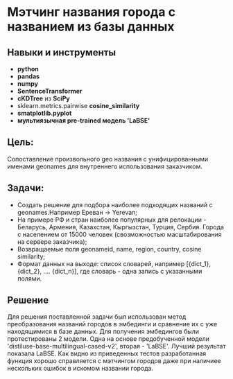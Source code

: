 # Мэтчинг названия города с названием из базы данных


## Навыки и инструменты

- **python**
- **pandas**
- **numpy**
- **SentenceTransformer**
- **cKDTree** из **SciPy**
- sklearn.metrics.pairwise **cosine_similarity**
- **smatplotlib.pyplot**
- **мультиязычная pre-trained модель 'LaBSE'**

## Цель:
Cопоставление произвольного geo названия с унифицированными именами geonames для внутреннего использования заказчиком.

## Задачи:
- Создать решение для подбора наиболее подходящих названий с geonames.Например Ереван -> Yerevan;
- На примере РФ и стран наиболее популярных для релокации - Беларусь, Армения, Казахстан, Кыргызстан, Турция, Сербия. Города с населением от 15000 человек (свозможностью масштабирования на сервере заказчика);
- Возвращаемые поля geonameid, name, region, country, cosine similarity;
- Формат данных на выходе: список словарей, например [{dict_1}, {dict_2}, …. {dict_n}], где словарь - одна запись с указанными полями.


## Решение
Для решения поставленной задачи был использован метод преобразования названий городов в эмбединги и сравнение их с уже находящимися в базе данных. Для получения эмбедингов были протестированы 2 модели. Одна на основе предобученной модели 'distiluse-base-multilingual-cased-v2', вторая - 'LaBSE'. Лучший результат показала LaBSE. Как видно из приведенных тестов разработанная функция хорошо справляется с мэтчингом городов даже при наличиее нескольких ошибок в искомом названии города.
